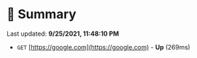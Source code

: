 # 📖 Summary
Last updated: **9/25/2021, 11:48:10 PM**

- `GET` [https://google.com](https://google.com) - **Up** (269ms)
